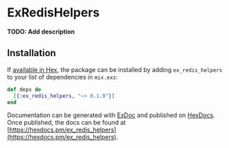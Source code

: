 # ExRedisHelpers

**TODO: Add description**

## Installation

If [available in Hex](https://hex.pm/docs/publish), the package can be installed
by adding `ex_redis_helpers` to your list of dependencies in `mix.exs`:

```elixir
def deps do
  [{:ex_redis_helpers, "~> 0.1.0"}]
end
```

Documentation can be generated with [ExDoc](https://github.com/elixir-lang/ex_doc)
and published on [HexDocs](https://hexdocs.pm). Once published, the docs can
be found at [https://hexdocs.pm/ex_redis_helpers](https://hexdocs.pm/ex_redis_helpers).

